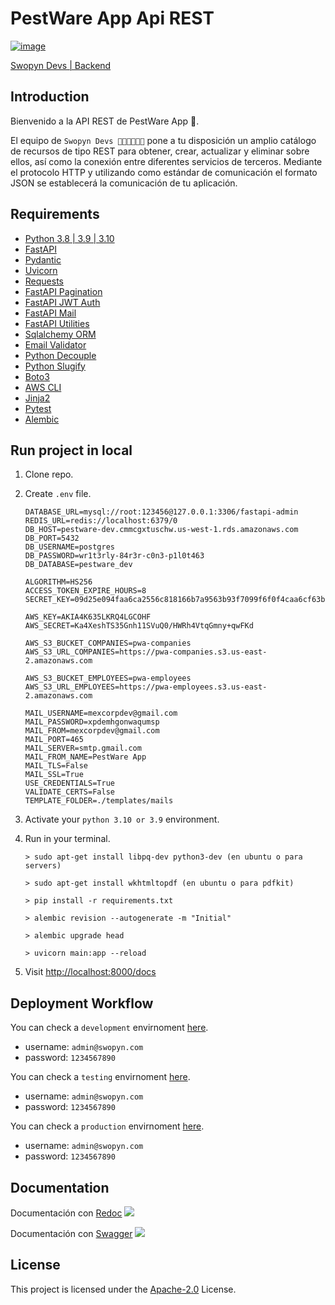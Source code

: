 # PestWare App Api REST

[![image](https://pwa-backend.s3.us-west-1.amazonaws.com/pestware-header-gray.png)](https://pestwareapp.com)

[Swopyn Devs | Backend](./README-zh.md)

## Introduction

Bienvenido a la API REST de PestWare App 👋.

El equipo de `Swopyn Devs 👨🏻‍💻👨🏻‍💻` pone a tu disposición un amplio catálogo de recursos de tipo REST para obtener, crear, actualizar y eliminar sobre ellos,
así como la conexión entre diferentes servicios de terceros. Mediante el protocolo HTTP y utilizando como estándar de comunicación el formato JSON se establecerá
la comunicación de tu aplicación.

## Requirements

- [Python 3.8 | 3.9 | 3.10](https://www.python.org/)
- [FastAPI](https://fastapi.tiangolo.com/)
- [Pydantic](https://pydantic-docs.helpmanual.io/)
- [Uvicorn](https://www.uvicorn.org/)
- [Requests](https://docs.python-requests.org/en/latest/)
- [FastAPI Pagination](https://pypi.org/project/fastapi-pagination/)
- [FastAPI JWT Auth](https://indominusbyte.github.io/fastapi-jwt-auth/)
- [FastAPI Mail](https://sabuhish.github.io/fastapi-mail/)
- [FastAPI Utilities](https://fastapi-utils.davidmontague.xyz/help-fastapi-utils/)
- [Sqlalchemy ORM](https://www.sqlalchemy.org/)
- [Email Validator](https://pypi.org/project/email-validator/)
- [Python Decouple](https://pypi.org/project/python-decouple/)
- [Python Slugify](https://pypi.org/project/python-slugify/)
- [Boto3](https://boto3.amazonaws.com/v1/documentation/api/latest/index.html)
- [AWS CLI](https://pypi.org/project/awscli/)
- [Jinja2](https://jinja.palletsprojects.com/en/3.1.x/)
- [Pytest](https://docs.pytest.org/en/7.1.x/)
- [Alembic](https://alembic.sqlalchemy.org/en/latest/)

## Run project in local

1. Clone repo.
2. Create `.env` file.

   ```dotenv
   DATABASE_URL=mysql://root:123456@127.0.0.1:3306/fastapi-admin
   REDIS_URL=redis://localhost:6379/0
   DB_HOST=pestware-dev.cmmcgxtuschw.us-west-1.rds.amazonaws.com
   DB_PORT=5432
   DB_USERNAME=postgres
   DB_PASSWORD=wr1t3rly-84r3r-c0n3-p1l0t463
   DB_DATABASE=pestware_dev
   
   ALGORITHM=HS256
   ACCESS_TOKEN_EXPIRE_HOURS=8
   SECRET_KEY=09d25e094faa6ca2556c818166b7a9563b93f7099f6f0f4caa6cf63b88e8d3e7
   
   AWS_KEY=AKIA4K635LKRQ4LGCOHF
   AWS_SECRET=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
   
   AWS_S3_BUCKET_COMPANIES=pwa-companies
   AWS_S3_URL_COMPANIES=https://pwa-companies.s3.us-east-2.amazonaws.com
   
   AWS_S3_BUCKET_EMPLOYEES=pwa-employees
   AWS_S3_URL_EMPLOYEES=https://pwa-employees.s3.us-east-2.amazonaws.com
   
   MAIL_USERNAME=mexcorpdev@gmail.com
   MAIL_PASSWORD=xpdemhgonwaqumsp
   MAIL_FROM=mexcorpdev@gmail.com
   MAIL_PORT=465
   MAIL_SERVER=smtp.gmail.com
   MAIL_FROM_NAME=PestWare App
   MAIL_TLS=False
   MAIL_SSL=True
   USE_CREDENTIALS=True
   VALIDATE_CERTS=False
   TEMPLATE_FOLDER=./templates/mails
   ```
3. Activate your `python 3.10 or 3.9` environment.
4. Run in your terminal.

   ```shell
   > sudo apt-get install libpq-dev python3-dev (en ubuntu o para servers)

   > sudo apt-get install wkhtmltopdf (en ubuntu o para pdfkit)

   > pip install -r requirements.txt
   
   > alembic revision --autogenerate -m "Initial"
   
   > alembic upgrade head
   
   > uvicorn main:app --reload
   ```

5. Visit <http://localhost:8000/docs>

## Deployment Workflow

You can check a `development` envirnoment [here](https://api.dev.pestwareapp.tech).

- username: `admin@swopyn.com`
- password: `1234567890`

You can check a `testing` envirnoment [here](https://api.test.pestwareapp.tech).

- username: `admin@swopyn.com`
- password: `1234567890`

You can check a `production` envirnoment [here](https://api.pestwareapp.tech).

- username: `admin@swopyn.com`
- password: `1234567890`

## Documentation
   
 Documentación con [Redoc](https://api.dev.pestwareapp.tech/redoc)
![](https://pwa-backend.s3.us-west-1.amazonaws.com/redoc.png)

 Documentación con [Swagger](https://api.dev.pestwareapp.tech/docs)
![](https://pwa-backend.s3.us-west-1.amazonaws.com/swagger.png)

## License

This project is licensed under the
[Apache-2.0](https://github.com/fastapi-admin/fastapi-admin/blob/master/LICENSE)
License.